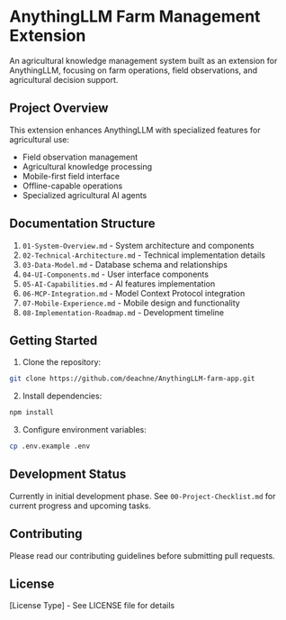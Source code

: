 # AnythingLLM Farm Management Extension

An agricultural knowledge management system built as an extension for AnythingLLM, focusing on farm operations, field observations, and agricultural decision support.

## Project Overview

This extension enhances AnythingLLM with specialized features for agricultural use:
- Field observation management
- Agricultural knowledge processing
- Mobile-first field interface
- Offline-capable operations
- Specialized agricultural AI agents

## Documentation Structure

1. `01-System-Overview.md` - System architecture and components
2. `02-Technical-Architecture.md` - Technical implementation details
3. `03-Data-Model.md` - Database schema and relationships
4. `04-UI-Components.md` - User interface components
5. `05-AI-Capabilities.md` - AI features implementation
6. `06-MCP-Integration.md` - Model Context Protocol integration
7. `07-Mobile-Experience.md` - Mobile design and functionality
8. `08-Implementation-Roadmap.md` - Development timeline

## Getting Started

1. Clone the repository:
```bash
git clone https://github.com/deachne/AnythingLLM-farm-app.git
```

2. Install dependencies:
```bash
npm install
```

3. Configure environment variables:
```bash
cp .env.example .env
```

## Development Status

Currently in initial development phase. See `00-Project-Checklist.md` for current progress and upcoming tasks.

## Contributing

Please read our contributing guidelines before submitting pull requests.

## License

[License Type] - See LICENSE file for details 